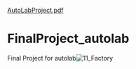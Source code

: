[AutoLabProject.pdf](https://github.com/Aliz-f/FinalProject_autolab/files/6796158/AutoLabProject.pdf)
# FinalProject_autolab
Final Project for autolab![11_Factory](https://user-images.githubusercontent.com/50059563/125179987-2ac47300-e20a-11eb-98de-431ae3d27959.png)
